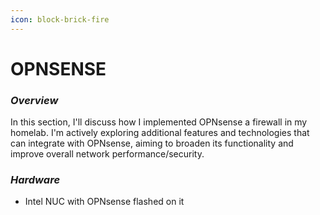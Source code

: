 ```yaml
---
icon: block-brick-fire
---
```


# OPNSENSE

### _Overview_&#x20;

In this section, I'll discuss how I implemented OPNsense a firewall in my homelab. I'm actively exploring additional features and technologies that can integrate with OPNsense, aiming to broaden its functionality and improve overall network performance/security.



### _Hardware_

* Intel NUC with OPNsense flashed on it

